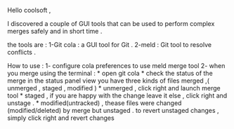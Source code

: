 Hello coolsoft ,

I discovered a couple of GUI tools that can be used to perform complex merges safely and in short time .

the tools are :
1-Git cola : a GUI tool for Git .
2-meld : Git tool to resolve conflicts .

How to use :
1- configure cola preferences to use meld merge tool
2- when you merge using the terminal :
    * open git cola
    * check the status of the merge
in the status panel view you have three kinds of files merged ,( unmerged , staged , modified ) 
    * unmerged , click right and launch merge tool
    * staged , if you are happy with the change leave it else , click right and unstage .
    * modified(untracked) , thease files were changed (modified/deleted) by merge but unstaged . to revert unstaged 
    changes , simply click right and revert changes